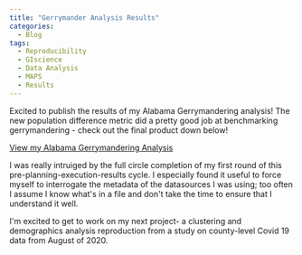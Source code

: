 ```yaml
---
title: "Gerrymander Analysis Results"
categories:
  - Blog
tags:
  - Reproducibility
  - GIscience
  - Data Analysis
  - MAPS
  - Results
---
```


Excited to publish the results of my Alabama Gerrymandering analysis! The new population difference metric did a pretty good job at benchmarking gerrymandering - check out the final product down below!

[View my Alabama Gerrymandering Analysis](lnerbonne.github.io/gerrymanderAL/report/results.html)

I was really intruiged by the full circle completion of my first round of this pre-planning-execution-results cycle. I especially found it useful to force myself to interrogate the metadata of the datasources I was using; too often I assume I know what's in a file and don't take the time to ensure that I understand it well. 

I'm excited to get to work on my next project- a clustering and demographics analysis reproduction from a study on county-level Covid 19 data from August of 2020.